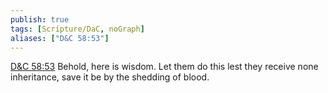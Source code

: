 ```yaml
---
publish: true
tags: [Scripture/DaC, noGraph]
aliases: ["D&C 58:53"]
---
```

[D&C 58:53](https://churchofjesuschrist.org/study/scriptures/dc-testament/dc/58?lang=eng&id=p53#p53) Behold, here is wisdom. Let them do this lest they receive none inheritance, save it be by the shedding of blood.
